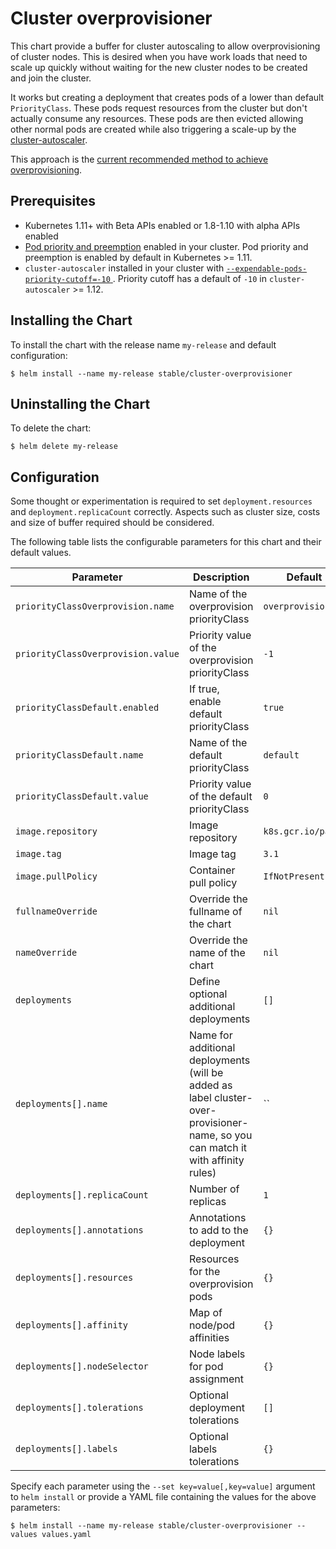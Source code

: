 # Cluster overprovisioner

This chart provide a buffer for cluster autoscaling to allow overprovisioning of cluster nodes. This is desired when you have work loads that need to scale up quickly without waiting for the new cluster nodes to be created and join the cluster.

It works but creating a deployment that creates pods of a lower than default `PriorityClass`. These pods request resources from the cluster but don't actually consume any resources. These pods are then evicted allowing other normal pods are created while also triggering a scale-up by the [cluster-autoscaler](https://github.com/kubernetes/autoscaler/blob/master/cluster-autoscaler).

This approach is the [current recommended method to achieve overprovisioning](https://github.com/kubernetes/autoscaler/blob/master/cluster-autoscaler/FAQ.md#how-can-i-configure-overprovisioning-with-cluster-autoscaler).

## Prerequisites

- Kubernetes 1.11+ with Beta APIs enabled or 1.8-1.10 with alpha APIs enabled
- [Pod priority and preemption](https://github.com/kubernetes/autoscaler/blob/master/cluster-autoscaler/FAQ.md#how-can-i-configure-overprovisioning-with-cluster-autoscaler) enabled in your cluster.  Pod priority and preemption is enabled by default in Kubernetes >= 1.11.
- `cluster-autoscaler` installed in your cluster with [`--expendable-pods-priority-cutoff=-10` ](https://github.com/kubernetes/autoscaler/blob/master/cluster-autoscaler/FAQ.md#how-does-cluster-autoscaler-work-with-pod-priority-and-preemption).  Priority cutoff has a default of `-10` in `cluster-autoscaler` >= 1.12.

## Installing the Chart

To install the chart with the release name `my-release` and default configuration:

```shell
$ helm install --name my-release stable/cluster-overprovisioner
```

## Uninstalling the Chart

To delete the chart:

```shell
$ helm delete my-release
```

## Configuration

Some thought or experimentation is required to set `deployment.resources` and `deployment.replicaCount` correctly. Aspects such as cluster size, costs and size of buffer required should be considered.

The following table lists the configurable parameters for this chart and their default values.

| Parameter                          | Description                                                                                                                     | Default           |
| -----------------------------------|-------------------------------------------------------------------------------------------------------------------------------- |-------------------|
| `priorityClassOverprovision.name`  | Name of the overprovision priorityClass                                                                                         | `overprovision`   |
| `priorityClassOverprovision.value` | Priority value of the overprovision priorityClass                                                                               | `-1`              |
| `priorityClassDefault.enabled`     | If true, enable default priorityClass                                                                                           | `true`            |
| `priorityClassDefault.name`        | Name of the default priorityClass                                                                                               | `default`         |
| `priorityClassDefault.value`       | Priority value of the default priorityClass                                                                                     | `0`               |
| `image.repository`                 | Image repository                                                                                                                | `k8s.gcr.io/pause`|
| `image.tag`                        | Image tag                                                                                                                       | `3.1`             |
| `image.pullPolicy`                 | Container pull policy                                                                                                           | `IfNotPresent`    |
| `fullnameOverride`                 | Override the fullname of the chart                                                                                              | `nil`             |
| `nameOverride`                     | Override the name of the chart                                                                                                  | `nil`             |
| `deployments`                      | Define optional additional deployments                                                                                          | `[]`              |
| `deployments[].name`               | Name for additional deployments (will be added as label cluster-over-provisioner-name, so you can match it with affinity rules) | ``                |
| `deployments[].replicaCount`       | Number of replicas                                                                                                              | `1`               |
| `deployments[].annotations`       | Annotations to add to the deployment                                                                                                              | `{}`               |
| `deployments[].resources`          | Resources for the overprovision pods                                                                                            | `{}`              |
| `deployments[].affinity`           | Map of node/pod affinities                                                                                                      | `{}`              |
| `deployments[].nodeSelector`       | Node labels for pod assignment                                                                                                  | `{}`              |
| `deployments[].tolerations`        | Optional deployment tolerations                                                                                                 | `[]`              |
| `deployments[].labels`        | Optional labels tolerations                                                                                                 | `{}`              |


Specify each parameter using the `--set key=value[,key=value]` argument to `helm install` or provide a YAML file containing the values for the above parameters:

```shell
$ helm install --name my-release stable/cluster-overprovisioner --values values.yaml
```
